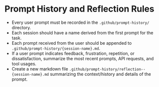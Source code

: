 # Prompt History and Reflection Rules

- Every user prompt must be recorded in the `.github/prompt-history/` directory.
- Each session should have a name derived from the first prompt for the task.
- Each prompt received from the user should be appended to `.github/prompt-history/{session-name}.md`.
- If a user prompt indicates feedback, frustration, repetition, or dissatisfaction, summarize the most recent prompts, API requests, and tool usages.
- Create a new markdown file `.github/prompt-history/reflection--{session-name}.md` summarizing the context/history and details of the prompt.
